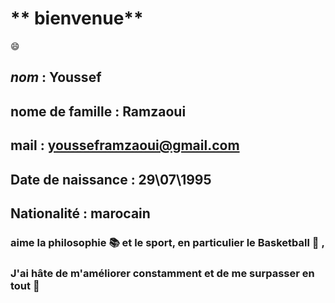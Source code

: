  # ** bienvenue**
 :smile:
 
## *nom* : Youssef

  

## nome de famille : Ramzaoui

  

## mail : yousseframzaoui@gmail.com

  

## Date de naissance : 29\07\1995

  

## Nationalité : marocain
  

### aime la philosophie :books: et le sport, en particulier le Basketball :basketball: ,

### J'ai hâte de m'améliorer constamment et de me surpasser en tout :muscle:
